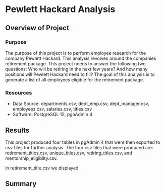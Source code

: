 # Pewlett Hackard Analysis
## Overview of Project

### Purpose
The purpose of this project is to perform employee research for the company Pewlett Hackard. This analysis revolves around the companies retirement package. This project needs to answer the following two questions: Who will be retiring in the next few years? And how many positions will Pewlett Hackard need to fill? The goal of this analysis is to generate a list of all employees eligible for the retirement package.

### Resources

* Data Source: departments.csv, dept_emp.csv, dept_manager.csv, employees.csv, salaries.csv, titles.csv
* Software: PostgreSQL 12, pgaAdmin 4

## Results
This project produced four tables in pgAdmin 4 that were then exported to csv files for further analysis. The four csv files that were produced are: retirement_titles.csv, unique_titles.csv, retiring_titles.csv, and mentorship_eligibilty.csv.

In retirement_title.csv we displayed 

## Summary

